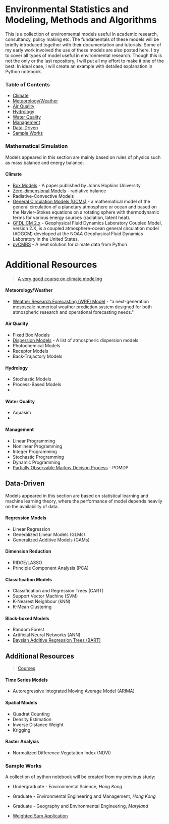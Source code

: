 # Environmental Statistics and Modeling, Methods and Algorithms
This is a collection of environmental models useful in academic research, consultancy, policy making etc. The fundamentals of these models will be briefly introduced together with their documentation and tutorials. Some of my early work involved the use of these models are also posted here. I try to cover all types of model useful in environmental research. Though this is not the only or the last repository, I will put all my effort to make it one of the best. In ideal case, I will create an example with detailed explanation in Python notebook. 

### Table of Contents
* [Climate](#climate)
* [Meteorology/Weather](#meteorology-weather)
* [Air Quality](#air-quality)
* [Hydrology](#hydrology)
* [Water Quality](#water-quality)
* [Management](#energy)
* [Data-Driven](#data-driven)
* [Sample Works](#sample-works)

### Mathematical Simulation
Models appeared in this section are mainly based on rules of physics such as mass balance and energy balance. 
#### Climate
* [Box Models](http://rstb.royalsocietypublishing.org/content/royptb/365/1545/1349.full.pdf) - A paper published by Johns Hopkins University 
* [Zero-dimensional Models](http://icp.giss.nasa.gov/education) - radiative balance
* Radiative-Convective Models
* [General Circulation Models (GCMs)](http://en.wikipedia.org/wiki/General_Circulation_Model) - a mathematical model of the general circulation of a planetary atmosphere or ocean and based on the Navier–Stokes equations on a rotating sphere with thermodynamic terms for various energy sources (radiation, latent heat).
 * [GFDL CM 2.x](http://nomads.gfdl.noaa.gov/CM2.X/) - Geophysical Fluid Dynamics Laboratory Coupled Model, version 2.X, is a coupled atmosphere-ocean general circulation model (AOGCM) developed at the NOAA Geophysical Fluid Dynamics Laboratory in the United States. 
* [pyCMBS](https://github.com/pygeo/pycmbs) - A neat solution for climate data from Python

 # Additional Resources
> [A very good course on climate modeling](https://github.com/brian-rose/ClimateModeling_courseware/blob/master/index.ipynb)

#### Meteorology/Weather
* [Weather Research Forecasting (WRF) Model](http://www.wrf-model.org/index.php) - "a next-generation mesoscale numerical weather prediction system designed for both atmospheric research and operational forecasting needs."

#### Air Quality  
* Fixed Box Models 
* [Dispersion Models](http://en.wikipedia.org/wiki/List_of_atmospheric_dispersion_models) - A list of atmospheric dispersion models
* Photochemical Models
* Receptor Models
* Back-Trajactory Models

#### Hydrology
* Stochastic Models
* Process-Based Models
* 

#### Water Quality
* Aquasim
* 

#### Management
* Linear Programming
* Nonlinear Programming
* Integer Programming
* Stochastic Programming
* Dynamic Programming
* [Partially Observable Markov Decison Process](http://www.pomdp.org/tutorial/) - POMDP 


## Data-Driven
Models appeared in this section are based on statistical learning and machine learning theory, where the performance of model depends heavily on the availability of data. 

#### Regression Models
* Linear Regression
* Generalized Linear Models (GLMs) 
* Generalized Additive Models (GAMs)

#### Dimension Reduction
* RIDGE/LASSO
* Principle Component Analysis (PCA)

#### Classification Models
* Classification and Regression Trees (CART)
* Support Vector Machine (SVM) 
* K-Nearest Neighbour (kNN)
* K-Mean Clustering 

#### Black-boxed Models
* Random Forest
* Artificial Neural Networks (ANN)
* [Baysian Additive Regression Trees (BART)](http://www-stat.wharton.upenn.edu/~edgeorge/Research_papers/BART%20June%2008.pdf)

## Additional Resources
> [Courses](http://nbviewer.ipython.org/github/jakevdp/sklearn_pycon2015/blob/master/notebooks/Index.ipynb)

#### Time Series Models
* Autoregressive Integrated Moving Average Model (ARIMA)

#### Spatial Models
* Quadrat Counting
* Density Estimation
* Inverse Distance Weight 
* Krigging

#### Raster Analysis 
* Normalized Difference Vegetation Index (NDVI)

### Sample Works
A collection of python notebook will be created from my previous study:
* Undergraduate - Environmental Science, _Hong Kong_
* Graduate - Environmental Engineering and Management, _Hong Kong_
* Graduate - Geography and Environmental Engineering, _Maryland_

 * [Weighted Sum Application](http://nbviewer.ipython.org/github/kairusann/envstat/blob/master/notebook/primer.ipynb)